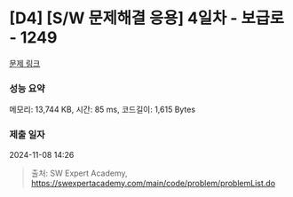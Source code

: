 # [D4] [S/W 문제해결 응용] 4일차 - 보급로 - 1249 

[문제 링크](https://swexpertacademy.com/main/code/problem/problemDetail.do?contestProbId=AV15QRX6APsCFAYD) 

### 성능 요약

메모리: 13,744 KB, 시간: 85 ms, 코드길이: 1,615 Bytes

### 제출 일자

2024-11-08 14:26



> 출처: SW Expert Academy, https://swexpertacademy.com/main/code/problem/problemList.do